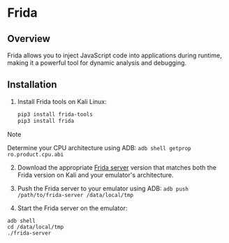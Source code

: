 # Frida

## Overview
Frida allows you to inject JavaScript code into applications during runtime, making it a powerful tool for dynamic analysis and debugging.

## Installation

1. Install Frida tools on Kali Linux:
   ```bash
   pip3 install frida-tools
   pip3 install frida

> [!Note] 
>  Determine your CPU architecture using ADB: `adb shell getprop ro.product.cpu.abi`

2. Download the appropriate [Frida server](https://github.com/frida/frida/releases) version that matches both the Frida version on Kali and your emulator's architecture.

3. Push the Frida server to your emulator using ADB:
`adb push /path/to/frida-server /data/local/tmp`

4. Start the Frida server on the emulator:

```
adb shell
cd /data/local/tmp
./frida-server
```